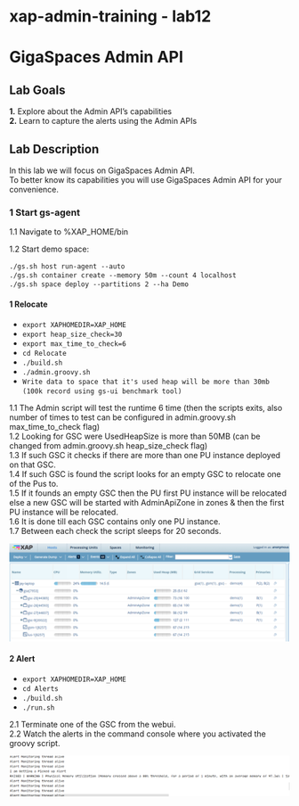 # xap-admin-training - lab12

# GigaSpaces Admin API 

## Lab Goals

**1.** Explore about the Admin API’s capabilities <br />
**2.** Learn to capture the alerts using the Admin APIs<br />

## Lab Description
In this lab we will focus on GigaSpaces Admin API.<br>
To better know its capabilities you will use GigaSpaces Admin API for your convenience.

### 1	Start gs-agent

1.1 Navigate to %XAP_HOME/bin <br />
        
1.2 Start demo space:

    ./gs.sh host run-agent --auto
    ./gs.sh container create --memory 50m --count 4 localhost
    ./gs.sh space deploy --partitions 2 --ha Demo
    
#### 1 Relocate
 * `export XAPHOMEDIR=XAP_HOME` 
 * `export heap_size_check=30`  
 * `export max_time_to_check=6`  
 * `cd Relocate` 
 * `./build.sh`  
 * `./admin.groovy.sh` 
 * `Write data to space that it's used heap will be more than 30mb (100k record using gs-ui benchmark tool)`

1.1 The Admin script will test the runtime 6 time (then the scripts exits, also number of times to test can be configured in admin.groovy.sh max_time_to_check flag)<br />
1.2 Looking for GSC were UsedHeapSize is more than 50MB (can be changed from admin.groovy.sh heap_size_check flag)<br />
1.3 If such GSC it checks if there are more than one PU instance deployed on that GSC.<br />
1.4 If such GSC is found the script looks for an empty GSC to relocate one of the Pus to.<br />
1.5 If it founds an empty GSC then the PU first PU instance will be relocated else a new GSC will be started with AdminApiZone in zones & then the first PU instance will be relocated.<br />
1.6 It is done till each GSC contains only one PU instance.<br />
1.7 Between each check the script sleeps for 20 seconds.<br />

![Screenshot](./Pictures/Picture1.png)
   
#### 2 Alert
 * `export XAPHOMEDIR=XAP_HOME` 
 * `cd Alerts` 
 * `./build.sh`  
 * `./run.sh` 

2.1 Terminate one of the GSC from the webui.<br />
2.2 Watch the alerts in the command console where you activated the groovy script.<br />

![Screenshot](./Pictures/Picture2.png)

